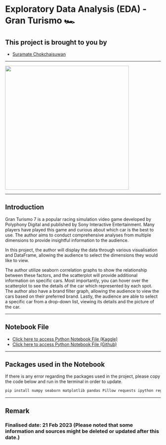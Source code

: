 # Exploratory Data Analysis (EDA) - Gran Turismo 🏎️
## This project is brought to you by 
* [Suramate Chokchaisuwan](https://github.com/sc-matthew)
---

<img src="https://wallpaperaccess.com/full/4602804.jpg" weight="800" height="400">

---
## Introduction
Gran Turismo 7 is a popular racing simulation video game developed by Polyphony Digital and published by Sony Interactive Entertainment. Many players have played this game and curious about which car is the best to use. The author aims to conduct comprehensive analyses from multiple dimensions to provide insightful information to the audience.

In this project, the author will display the data through various visualisation and DataFrame, allowing the audience to select the dimensions they would like to view. 
    
The author utilize seaborn correlation graphs to show the relationship between these factors, and the scatterplot will provide additional information on specific cars. Most importantly, you can hover over the scatterplot to see the details of the car which represented by each spot. The author also have a brand filter graph, allowing the audience to view the cars based on their preferred brand. Lastly, the audience are able to select a specific car from a drop-down list, viewing its details and the picture of the car.

---
## Notebook File

* [Click here to access Python Notebook File (Kaggle)]([https://github.com/sc-matthew/Pandas_Project/blob/main/TH_Tourism_Inflation.ipynb](https://www.kaggle.com/code/suramatec/6341232926-eda-gran-turismo))
* [Click here to access Python Notebook File (Github)](https://github.com/sc-matthew/Pandas_Project/blob/main/TH_Tourism_Inflation.ipynb)

---
## Packages used in the Notebook
If there is any error regarding the packages used in the project, please copy the code below and run in the terminal in order to update.

```sh
pip install numpy seaborn matplotlib pandas Pillow requests ipython regex plotly-express
```

---
## Remark
### Finalised date: 21 Feb 2023 (Please noted that some information and sources might be deleted or updated after this date.)
